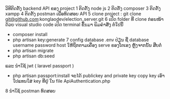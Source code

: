 ວິທີຕິດຕັ້ງ backend API ຂອງ project 
1 ຕິດຕັ້ງ node js 
2 ຕິດຕັ້ງ composer 
3 ຕິດຕັ້ງ xampp 
4 ຕິດຕັ້ງ postman ເພື່ອທົດສອບ API
5 clone project : git clone git@github.com:konglaodev/election_server.git
6 ເປີດ folder ທີ່ clone ກ່ອນໜ້າ ດ້ວຍ visual studio code 
ເປິດ terminal ຂຶ້ນມາ ພິມຄຳສັ່ງ ຕໍ່ໃປນີ້
- composer install 
- php artisan key:generate
7 config database .env ປ່ຽນ ຊື່ database username password host ໃຫ້ຖຶກຕາມເຄື່ອງ serve ຂອງໂຕເອງ
ຫຼັງຈາກນັ້ນ ສືບຕໍ່
- php artisan migrate
- php artisan db:seed

ແລະ ນຳໃຊ້ jwt ( laravel passport ) 
- php artisan passport:install
ຈະໄດ້ publickey and private key copy key ເອົາໃປແທນໃສ່ key ທີ່ຢູ່ ໃນ file ApiAuthentication.php

8 ນຳໃຊ້ postman ທົດສອບ
